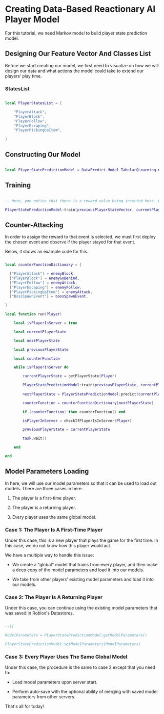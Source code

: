 # Creating Data-Based Reactionary AI Player Model

For this tutorial, we need Markov model to build player state prediction model.

## Designing Our Feature Vector And Classes List

Before we start creating our model, we first need to visualize on how we will design our data and what actions the model could take to extend our players' play time.

### StatesList

```lua

local PlayerStatesList = {

    "PlayerAttack",
    "PlayerBlock",
    "PlayerFollow",
    "PlayerEscaping",
    "PlayerPickingUpItem",

}

```
## Constructing Our Model

```lua

local PlayerStatePredictionModel = DataPredict.Model.TabularQLearning.new({StatesList = StatesList})

```

## Training

```lua

-- Here, you notice that there is a reward value being inserted here. Generally, when you first call this, the reward value should be zero.

PlayerStatePredictionModel:train(previousPlayerStateVector, currentPlayerStateVector)

```

## Counter-Attacking

In order to assign the reward to that event is selected, we must first deploy the chosen event and observe if the player stayed for that event.

Below, it shows an example code for this.

```lua

local counterFunctionDictionary = {

  ["PlayerAttack"] = enemyBlock,
  ["PlayerBlock"] = enemyGoBehind,
  ["PlayerFollow"] = enemyAttack,
  ["PlayerEscaping"] = enemyFollow,
  ["PlayerPickingUpItem"] = enemyAttack,
  ["BossSpawnEvent"] = bossSpawnEvent,

}

local function run(Player)

    local isPlayerInServer = true

    local currentPlayerState

    local nextPlayerState

    local previousPlayerState

    local counterFunction

    while isPlayerInServer do

        currentPlayerState = getPlayerState(Player)

        PlayerStatePredictionModel:train(previousPlayerState, currentPlayerState)
    
        nextPlayerState = PlayerStatePredictionModel:predict(currentPlayerState)

        counterFunction = counterFunctionDictionary[nextPlayerState]

        if (counterFunction) then counterFunction() end

        isPlayerInServer = checkIfPlayerIsInServer(Player)

        previousPlayerState = currentPlayerState

        task.wait()

    end

end

```

## Model Parameters Loading 

In here, we will use our model parameters so that it can be used to load out models. There are three cases in here:

1. The player is a first-time player.

2. The player is a returning player.

3. Every player uses the same global model.

### Case 1: The Player Is A First-Time Player

Under this case, this is a new player that plays the game for the first time. In this case, we do not know how this player would act.

We have a multiple way to handle this issue:

* We create a "global" model that trains from every player, and then make a deep copy of the model parameters and load it into our models.

* We take from other players' existing model parameters and load it into our models.

### Case 2: The Player Is A Returning Player

Under this case, you can continue using the existing model parameters that was saved in Roblox's Datastores.

```lua

--[[ 

ModelParameters = PlayerStatePredictionModel:getModelParameters()

PlayerStatePredictionModel:setModelParameters(ModelParameters)

```

### Case 3: Every Player Uses The Same Global Model

Under this case, the procedure is the same to case 2 except that you need to:

* Load model parameters upon server start.

* Perform auto-save with the optional ability of merging with saved model parameters from other servers.

That's all for today!
